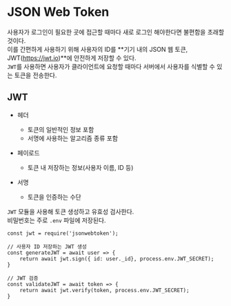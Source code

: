 # JSON Web Token
사용자가 로그인이 필요한 곳에 접근할 때마다 새로 로그인 해야한다면 불편함을 초래할 것이다.   
이를 간편하게 사용하기 위해 사용자의 ID를 **기기 내의 JSON 웹 토큰, JWT(https://jwt.io)**에 안전하게 저장할 수 있다.   
`JWT`를 사용하면 사용자가 클라이언트에 요청할 때마다 서버에서 사용자를 식별할 수 있는 토큰을 전송한다.

## JWT
* 헤더
    - 토큰의 일반적인 정보 포함
    - 서명에 사용하는 알고리즘 종류 포함

* 페이로드
    - 토큰 내 저장하는 정보(사용자 이름, ID 등)

* 서명
    - 토큰을 인증하는 수단

`JWT` 모듈을 사용해 토큰 생성하고 유효성 검사한다.   
비밀번호는 주로 `.env` 파일에 저장된다.   

```
const jwt = require('jsonwebtoken');

// 사용자 ID 저장하는 JWT 생성
const generateJWT = await user => {
    return await jwt.sign({ id: user._id}, process.env.JWT_SECRET);
}

// JWT 검증
const validateJWT = await token => {
    return await jwt.verify(token, process.env.JWT_SECRET);
}
```
